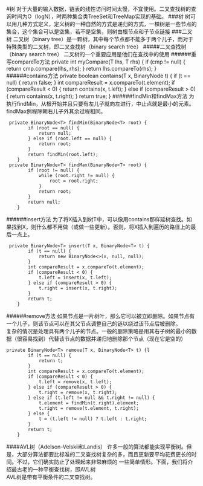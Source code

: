 #树
对于大量的输入数据，链表的线性访问时间太慢，不宜使用。二叉查找树的查询时间为O（logN），时两种集合类TreeSet和TreeMap实现的基础。
###树
树可以用几种方式定义，定义树的一种自然的方式是递归的方式，一棵树是一些节点的集合，这个集合可以是空集，若不是空集，则树由根节点和子节点链接
###二叉树
二叉树（binary tree）是一颗树，其中每个节点都不能多于两个儿子，而对于特殊类型的二叉树，即二叉查找树（binary search tree）
#####二叉查找树（binary search tree）
二叉树的一个重要应用是他们在查找中的使用
######重写compareTo方法
     private int myCompare(T lhs, T rhs) {
            if (cmp != null) {
                return cmp.compare(lhs, rhs);
            }
            return lhs.compareTo(rhs);
        }
######contains方法
    private boolean contains(T x, BinaryNode<T> t) {
        if (t == null) {
            return false;
        }
        int compareResult = x.compareTo(t.element);
        if (compareResult < 0) {
            return contains(x, t.left);
        } else if (compareResult > 0) {
            return contains(x, t.right);
        }
        return true;
    }
######findMin和findMax方法
为执行findMin，从根开始并且只要有左儿子就向左进行，中止点就是最小的元素。<br>
findMax例程除朝右儿子外其余过程相同。

     private BinaryNode<T> findMin(BinaryNode<T> root) {
            if (root == null) {
                return null;
            } else if (root.left == null) {
                return root;
            }
            return findMin(root.left);
        }
     private BinaryNode<T> findMax(BinaryNode<T> root) {
            if (root != null) {
                while (root.right != null) {
                    root = root.right;
                }
                return root;
            }
            return null;
        }                
######insert方法
为了将X插入到树T中，可以像用contains那样延树查找。如果找到X，则什么都不用做（或做一些更新）。否则，将X插入到遍历的路径上的最后一点上。
    
     private BinaryNode<T> insert(T x, BinaryNode<T> t) {
            if (t == null) {
                return new BinaryNode<>(x, null, null);
            }
            int compareResult = x.compareTo(t.element);
            if (compareResult < 0) {
                t.left = insert(x, t.left);
            } else if (compareResult > 0) {
                t.right = insert(x, t.right);
            }
            return t;
        }  
######remove方法
如果节点是一片树叶，那么它可以被立即删除。如果节点有一个儿子，则该节点可以在其父节点调整自己的链以绕过该节点后被删除。<br>
复杂的情况是处理具有两个儿子的节点。一般的删除策略是用其右子树的最小的数据（很容易找到）代替该节点的数据并递归地删除那个节点（现在它是空的）

    private BinaryNode<T> remove(T x, BinaryNode<T> t) {l
            if (t == null) {
                return t;
            }
            int compareResult = x.compareTo(t.element);
            if (compareResult < 0) {
                t.left = remove(x, t.left);
            } else if (compareResult > 0) {
                t.right = remove(x, t.right);
            } else if (t.left != null && t.right != null) {
                t.element = findMin(t.right).element;
                t.right = remove(t.element, t.right);
            } else {
                t = (t.left != null) ? t.left : t.right;
            }
            return t;
        }
####AVL树（Adelson-Velskii和Landis）
许多一般的算法都能实现平衡树。但是，大部分算法都要比标准的二叉查找树复杂的多，而且更新要平均花费更长的时间。不过，它们确实防止了处理起来非常麻烦的
一些简单情形。下面，我们将介绍最古老的一种平衡查找树，即AVL树<br>
AVL树是带有平衡条件的二叉查找树。